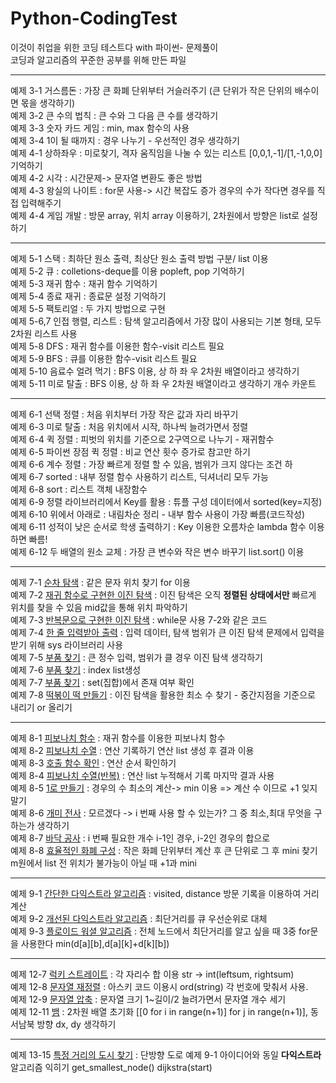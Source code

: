 # Python-CodingTest
이것이 취업을 위한 코딩 테스트다 with 파이썬- 문제풀이<br>
코딩과 알고리즘의 꾸준한 공부를 위해 만든 파일<br>

-------------------------------------------------
예제 3-1 거스름돈 : 가장 큰 화폐 단위부터 거슬러주기 (큰 단위가 작은 단위의 배수이면 몫을 생각하기)<br>
예제 3-2 큰 수의 법칙 : 큰 수와 그 다음 큰 수를 생각하기 <br>
예제 3-3 숫자 카드 게임 : min, max 함수의 사용 <br>
예제 3-4 1이 될 때까지 : 경우 나누기 - 우선적인 경우 생각하기 <br>
예제 4-1 상하좌우 : 미로찾기, 격자 움직임을 나눌 수 있는 리스트 [0,0,1,-1]/[1,-1,0,0] 기억하기 <br>
예제 4-2 시각 : 시간문제-> 문자열 변환도 좋은 방법 <br>
예제 4-3 왕실의 나이트 : for문 사용-> 시간 복잡도 증가 경우의 수가 작다면 경우를 직접 입력해주기 <br>
예제 4-4 게임 개발 : 방문 array, 위치 array 이용하기, 2차원에서 방향은 list로 설정하기 <br>

-----------------------------------------------
예제 5-1 스택 : 최하단 원소 출력, 최상단 원소 출력 방법 구분/ list 이용 <br>
예제 5-2 큐 : colletions-deque를 이용 popleft, pop 기억하기 <br>
예제 5-3 재귀 함수 : 재귀 함수 기억하기 <br>
예제 5-4 종료 재귀 : 종료문 설정 기억하기 <br>
예제 5-5 팩토리얼 : 두 가지 방법으로 구현<br>
예제 5-6,7 인접 행렬, 리스트 : 탐색 알고리즘에서 가장 많이 사용되는 기본 형태, 모두 2차원 리스트 사용<br>
예제 5-8 DFS : 재귀 함수를 이용한 함수-visit 리스트 필요 <br>
예제 5-9 BFS : 큐를 이용한 함수-visit 리스트 필요 <br>
예제 5-10 음료수 얼려 먹기 : BFS 이용, 상 하 좌 우 2차원 배열이라고 생각하기 <br>
예제 5-11 미로 탈출 : BFS 이용, 상 하 좌 우 2차원 배열이라고 생각하기 개수 카운트 <br>

-----------------------------------------------

예제 6-1 선택 정렬 : 처음 위치부터 가장 작은 값과 자리 바꾸기 <br>
예제 6-3 미로 탈출 : 처음 위치에서 시작, 하나씩 늘려가면서 정렬 <br>
예제 6-4 퀵 정렬 : 피벗의 위치를 기준으로 2구역으로 나누기 - 재귀함수<br>
예제 6-5 파이썬 장점 퀵 정렬 : 비교 연산 횟수 증가로 참고만 하기<br>
예제 6-6 계수 정렬 : 가장 빠르게 정렬 할 수 있음, 범위가 크지 않다는 조건 하<br>
예제 6-7 sorted : 내부 정렬 함수 사용하기 리스트, 딕셔너리 모두 가능<br>
예제 6-8 sort : 리스트 객체 내장함수<br>
예제 6-9 정렬 라이브러리에서 Key를 활용 : 튜플 구성 데이터에서 sorted(key=지정) <br>
예제 6-10 위에서 아래로 : 내림차순 정리 - 내부 함수 사용이 가장 빠름(코드작성) <br>
예제 6-11 성적이 낮은 순서로 학생 출력하기 : Key 이용한 오름차순 lambda 함수 이용하면 빠름! <br>
예제 6-12 두 배열의 원소 교체 : 가장 큰 변수와 작은 변수 바꾸기 list.sort() 이용 <br>

-----------------------------------------------

예제 7-1 [순차 탐색](Ch07.이진탐색/7-1.py) : 같은 문자 위치 찾기 for 이용 <br>
예제 7-2 [재귀 함수로 구현한 이진 탐색](Ch07.이진탐색/7-2.py) : 이진 탐색은 오직 **정렬된 상태에서만** 빠르게 위치를 찾을 수 있음 mid값을 통해 위치 파악하기 <br>
예제 7-3 [반복문으로 구현한 이진 탐색](Ch07.이진탐색/7-3.py) : while문 사용 7-2와 같은 코드 <br>
예제 7-4 [한 줄 입력받아 출력](Ch07.이진탐색/7-4.py) : 입력 데이터, 탐색 범위가 큰 이진 탐색 문제에서 입력을 받기 위해 sys 라이브러리 사용 <br>
예제 7-5 [부품 찾기](Ch07.이진탐색/7-5.py) : 큰 정수 입력, 범위가 클 경우 이진 탐색 생각하기 <br>
예제 7-6 [부품 찾기](Ch07.이진탐색/7-6.py) : index list생성 <br>
예제 7-7 [부품 찾기](Ch07.이진탐색/7-7.py) : set(집합)에서 존재 여부 확인 <br>
예제 7-8 [떡볶이 떡 만들기](Ch07.이진탐색/7-8.py) : 이진 탐색을 활용한 최소 수 찾기 - 중간지점을 기준으로 내리기 or 올리기 <br>

-----------------------------------------------

예제 8-1 [피보나치 함수](Ch08.다이나믹프로그래밍/8-1.py) : 재귀 함수를 이용한 피보나치 함수 <br>
예제 8-2 [피보나치 수열](Ch08.다이나믹프로그래밍/8-2.py) : 연산 기록하기 연산 list 생성 후 결과 이용 <br>
예제 8-3 [호출 함수 확인](Ch08.다이나믹프로그래밍/8-3.py) : 연산 순서 확인하기  <br>
예제 8-4 [피보나치 수열(반복)](Ch08.다이나믹프로그래밍/8-4.py) : 연산 list 누적해서 기록 마지막 결과 사용 <br>
예제 8-5 [1로 만들기](Ch08.다이나믹프로그래밍/8-5.py) : 경우의 수 최소의 계산-> min 이용 => 계산 수 이므로 +1 잊지말기 <br>
예제 8-6 [개미 전사](Ch08.다이나믹프로그래밍/8-6.py) : 모르겠다 -> i 번째 사용 할 수 있는가? 그 중 최소,최대 무엇을 구하는가 생각하기<br>
예제 8-7 [바닥 공사](Ch08.다이나믹프로그래밍/8-7.py) : i 번째 필요한 개수 i-1인 경우, i-2인 경우의 합으로 <br>
예제 8-8 [효율적인 화폐 구성](Ch08.다이나믹프로그래밍/8-8.py) : 작은 화폐 단위부터 계산 후 큰 단위로 그 후 mini 찾기 m원에서 list 전 위치가 불가능이 아닐 때 +1과 mini <br>

------------------------------------------

예제 9-1 [간단한 다익스트라 알고리즘](Ch09.최단경로/9-1.py) : visited, distance 방문 기록을 이용하여 거리 계산 <br>
예제 9-2 [개선된 다익스트라 알고리즘](Ch09.최단경로/9-2.py) : 최단거리를 큐 우선순위로 대체 <br>
예제 9-3 [플로이드 워셜 알고리즘](Ch09.최단경로/9-3.py) : 전체 노드에서 최단거리를 알고 싶을 때 3중 for문을 사용한다 min(d[a][b],d[a][k]+d[k][b]) <br>


----------------------------------------

예제 12-7 [럭키 스트레이트](Ch12.구현문제/럭키스트레이트.py) : 각 자리수 합 이용 str -> int(leftsum, rightsum) <br>
예제 12-8 [문자열 재정렬](Ch12.구현문제/문자열재정렬.py) : 아스키 코드 이용시 ord(string) 각 번호에 맞춰서 사용. <br>
예제 12-9 [문자열 압축](Ch12.구현문제/문자열압축.py) : 문자열 크기 1~길이/2 늘려가면서 문자열 개수 세기 <br>
예제 12-11 [뱀](Ch12.구현문제/뱀.py) : 2차원 배열 초기화 [[0 for i in range(n+1)] for j in range(n+1)], 동서남북 방향 dx, dy 생각하기 <br>

--------------------------------------

예제 13-15 [특정 거리의 도시 찾기](Ch13.DFSBFS문제/13-15.py) : 단방향 도로 예제 9-1 아이디어와 동일 **다익스트라** 알고리즘 익히기 get_smallest_node() dijkstra(start) <br>



